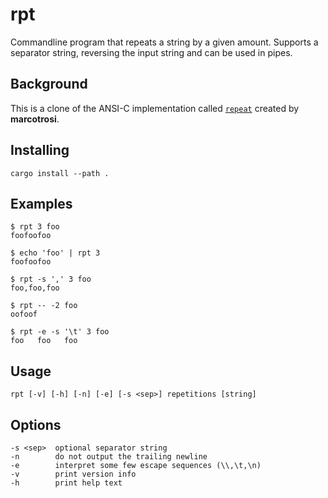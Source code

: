 # rpt

Commandline program that repeats a string by a given amount. Supports a separator string, reversing the input string and
can be used in pipes.


## Background

This is a clone of the ANSI-C implementation called [`repeat`](https://github.com/marcotrosi/repeat) created by **marcotrosi**.


## Installing

    cargo install --path .


## Examples

    $ rpt 3 foo
    foofoofoo

    $ echo 'foo' | rpt 3
    foofoofoo

    $ rpt -s ',' 3 foo
    foo,foo,foo

    $ rpt -- -2 foo
    oofoof

    $ rpt -e -s '\t' 3 foo
    foo   foo   foo


## Usage

    rpt [-v] [-h] [-n] [-e] [-s <sep>] repetitions [string]


## Options

    -s <sep>  optional separator string
    -n        do not output the trailing newline
    -e        interpret some few escape sequences (\\,\t,\n)
    -v        print version info
    -h        print help text

